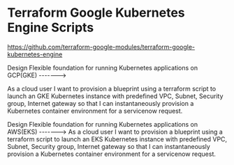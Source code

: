 # Terraform Google Kubernetes Engine Scripts


https://github.com/terraform-google-modules/terraform-google-kubernetes-engine



Design Flexible foundation for running Kubernetes applications on GCP(GKE)  ------->   


As a cloud user I want to provision a blueprint using a terraform script to launch an GKE Kubernetes instance with predefined VPC, Subnet, Security group, Internet gateway so that I can instantaneously provision a Kubernetes container environment for a servicenow request.


Design Flexible foundation for running Kubernetes applications on AWS(EKS)  ------->   As a cloud user I want to provision a blueprint using a terraform script to launch an EKS Kubernetes instance with predefined VPC, Subnet, Security group, Internet gateway so that I can instantaneously provision a Kubernetes container environment for a servicenow request.
